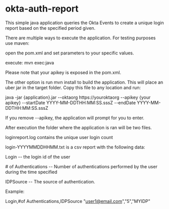 # okta-auth-report

This simple java application queries the Okta Events to create a unique login report based on the specified period given.

There are multiple ways to execute the application.  For testing purposes use maven:

open the pom.xml and set parameters to your specific values.

execute: mvn exec:java

Please note that your apikey is exposed in the pom.xml.

The other option is run mvn install to build the application.  This will place an uber jar in the target folder.  Copy this file to any location and run:

java -jar {application}.jar --oktaorg https://youroktaorg --apikey {your apikey} --startDate YYYY-MM-DDTHH:MM:SS.sssZ --endDate YYYY-MM-DDTHH:MM:SS.sssZ

If you remove --apikey, the application will prompt for you to enter.

After execution the folder where the application is ran will be two files.

loginreport.log contains the unique user login count

login-YYYYMMDDHHMM.txt is a csv report with the following data:

Login -- the login id of the user

\# of Authentications -- Number of authentications performed by the user during the time specified

IDPSource -- The source of authentication.

Example:

Login,#of Authentications,IDPSource
"user1@email.com","5","MYIDP"

 
